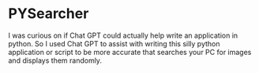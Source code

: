 # PYSearcher
I was curious on if Chat GPT could actually help write an application in python. So I used Chat GPT to assist with writing this silly python application or script to be more accurate that searches your PC for images and displays them randomly.
